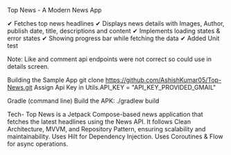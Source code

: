 Top News - A Modern News App

✔ Fetches top news headlines
✔ Displays news details with Images, Author, publish date, title, descriptions and content
✔ Implements loading states & error states
✔ Showing progress bar while fetching the data 
✔ Added Unit test

Note: Like and comment api endpoints were not correct so could use in details screen.


Building the Sample App
git clone https://github.com/AshishKumar05/Top-News.git
Assign Api Key in Utils.API_KEY = "API_KEY_PROVIDED_GMAIL"

Gradle (command line)
Build the APK: ./gradlew build

Tech-
Top News is a Jetpack Compose-based news application that fetches the latest headlines using the News API. 
It follows Clean Architecture, MVVM, and Repository Pattern, ensuring scalability and maintainability.
Uses Hilt for Dependency Injection.
Uses Coroutines & Flow for async operations.





